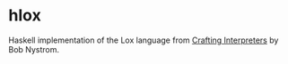 # hlox
Haskell implementation of the Lox language from [Crafting Interpreters](www.craftinginterpreters.com) by Bob Nystrom.
